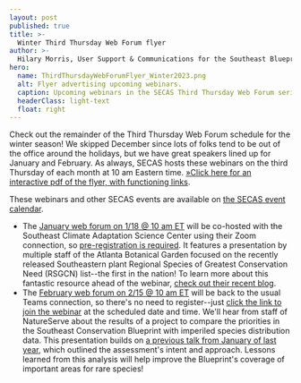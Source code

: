 ```yaml
---
layout: post
published: true
title: >-
  Winter Third Thursday Web Forum flyer
author: >-
  Hilary Morris, User Support & Communications for the Southeast Blueprint
hero:
  name: ThirdThursdayWebForumFlyer_Winter2023.png
  alt: Flyer advertising upcoming webinars.
  caption: Upcoming webinars in the SECAS Third Thursday Web Forum series.
  headerClass: light-text
  float: right
---
```

Check out the remainder of the Third Thursday Web Forum schedule for the winter season! We skipped December since lots of folks tend to be out of the office around the holidays, but we have great speakers lined up for January and February. As always, SECAS hosts these webinars on the third Thursday of each month at 10 am Eastern time. [»Click here for an interactive pdf of the flyer, with functioning links](https://secassoutheast.org/pdf/ThirdThursdayWebForumFlyer_Winter2023_sm.pdf).

These webinars and other SECAS events are available on [the SECAS event calendar](https://secassoutheast.org/events).<!--more-->

- The [January web forum on 1/18 @ 10 am ET](https://secasc.ncsu.edu/2023/12/12/january-18am-et-se-casc-and-secas-science-seminar-southeastern-plants-regional-species-of-greatest-conservation-need/) will be co-hosted with the Southeast Climate Adaptation Science Center using their Zoom connection, so [pre-registration is required](https://ncsu.zoom.us/webinar/register/WN_l5GSPOGyQFKHK7LWf2O8OQ#/registration). It features a presentation by multiple staff of the Atlanta Botanical Garden focused on the recently released Southeastern plant Regional Species of Greatest Conservation Need (RSGCN) list--the first in the nation! To learn more about this fantastic resource ahead of the webinar, [check out their recent blog](https://secassoutheast.org/2023/12/18/The-nations-first-RSGCN-list-for-plants.html).<!--more-->
- The [February web forum on 2/15 @ 10 am ET](https://calendar.google.com/calendar/event?eid=N2U0czQ1YXI3bmJvbWs5MDlhZGVmYjlyOTMgc2VjYXNzb3V0aGVhc3RAbQ&ctz=America/New_York) will be back to the usual Teams connection, so there's no need to register--just [click the link to join the webinar](https://teams.microsoft.com/l/meetup-join/19%3ameeting_MjliZmYyN2EtOWY1Yi00N2FjLTkyOTYtZWRiNTJkNjAyNGIy%40thread.v2/0?context=%7b%22Tid%22%3a%220693b5ba-4b18-4d7b-9341-f32f400a5494%22%2c%22Oid%22%3a%22765228b1-d0d0-4438-812e-51cbb57819f1%22%7d) at the scheduled date and time. We'll hear from staff of NatureServe about the results of a project to compare the priorities in the Southeast Conservation Blueprint with imperiled species distribution data. This presentation builds on [a previous talk from January of last year](https://www.youtube.com/watch?v=P6k1rcU4CnI), which outlined the assessment's intent and approach. Lessons learned from this analysis will help improve the Blueprint's coverage of important areas for rare species! 
